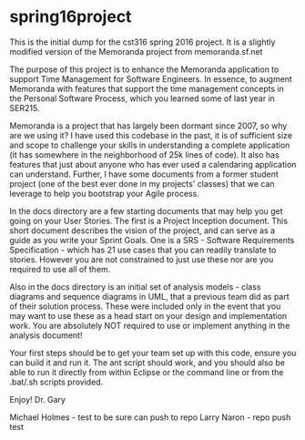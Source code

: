 # spring16project
This is the initial dump for the cst316 spring 2016 project. It is a slightly modified version of the Memoranda project from memoranda.sf.net

The purpose of this project is to enhance the Memoranda application to support Time Management for Software Engineers. In essence, to augment Memoranda with features that support the time management concepts in the Personal Software Process, which you learned some of last year in SER215.

Memoranda is a project that has largely been dormant since 2007, so why are we using it? I have used this codebase in the past, it is of sufficient size and scope to challenge your skills in understanding a complete application (it has somewhere in the neighborhood of 25k lines of code). It also has features that just about anyone who has ever used a calendaring application can understand. Further, I have some documents from a former student project (one of the best ever done in my projects' classes) that we can leverage to help you bootstrap your Agile process.

In the docs directory are a few starting documents that may help you get going on your User Stories. The first is a Project Inception document. This short document describes the vision of the project, and can serve as a guide as you write your Sprint Goals. One is a SRS - Software Requirements Specification - which has 21 use cases that you can readily translate to stories. However you are not constrained to just use these nor are you required to use all of them. 

Also in the docs directory is an initial set of analysis models - class diagrams and sequence diagrams in UML, that a previous team did as part of their solution process. These were included only in the event that you may want to use these as a head start on your design and implementation work. You are absolutely NOT required to use or implement anything in the analysis document!

Your first steps should be to get your team set up with this code, ensure you can build it and run it. The ant script should work, and you should also be able to run it directly from within Eclipse or the command line or from the .bat/.sh scripts provided.

Enjoy!
Dr. Gary

Michael Holmes - test to be sure can push to repo
Larry Naron - repo push test
